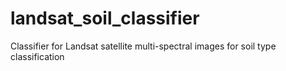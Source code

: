 # landsat_soil_classifier
Classifier for Landsat satellite multi-spectral images for soil type classification
